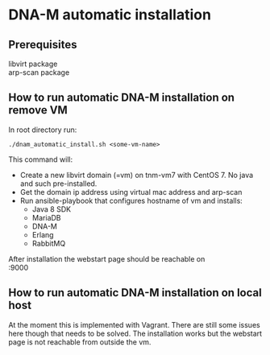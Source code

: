 # DNA-M automatic installation
## Prerequisites
libvirt package  
arp-scan package
## How to run automatic DNA-M installation on remove VM
In root directory run:
```shell
./dnam_automatic_install.sh <some-vm-name>
``` 
This command will:  
- Create a new libvirt domain (=vm) on tnm-vm7 with CentOS 7. No java and such pre-installed.  
- Get the domain ip address using virtual mac address and arp-scan  
- Run ansible-playbook that configures hostname of vm and installs:     
  - Java 8 SDK
  - MariaDB
  - DNA-M
  - Erlang
  - RabbitMQ  
  
After installation the webstart page should be reachable on  
<assigned-ip-address>:9000  

## How to run automatic DNA-M installation on local host
At the moment this is implemented with Vagrant. There are still some issues here though that needs to be
solved. The installation works but the webstart page is not reachable from outside the vm.

